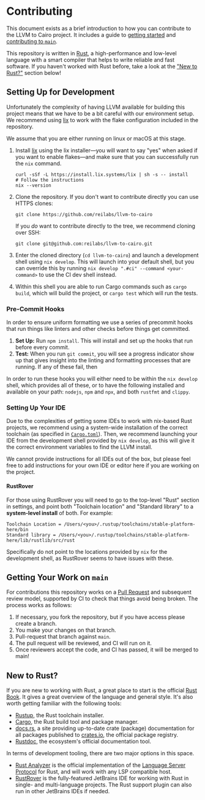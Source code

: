 # Contributing

This document exists as a brief introduction to how you can contribute to the LLVM to Cairo project.
It includes a guide to [getting started](#setting-up-for-development) and
[contributing to `main`](#getting-your-work-on-main).

This repository is written in [Rust](https://www.rust-lang.org), a high-performance and low-level
language with a smart compiler that helps to write reliable and fast software. If you haven't worked
with Rust before, take a look at the ["New to Rust?"](#new-to-rust) section below!

## Setting Up for Development

Unfortunately the complexity of having LLVM available for building this project means that we have
to be a bit careful with our environment setup. We recommend using [lix](https://lix.systems) to
work with the flake configuration included in the repository.

We assume that you are either running on linux or macOS at this stage.

1. Install [lix](https://lix.systems/install/) using the lix installer—you will want to say "yes"
   when asked if you want to enable flakes—and make sure that you can successfully run the `nix`
   command.

   ```shell
   curl -sSf -L https://install.lix.systems/lix | sh -s -- install
   # Follow the instructions
   nix --version
   ```

2. Clone the repository. If you don't want to contribute directly you can use HTTPS clones:

   ```shell
   git clone https://github.com/reilabs/llvm-to-cairo
   ```

   If you _do_ want to contribute directly to the tree, we recommend cloning over SSH:

   ```shell
   git clone git@github.com:reilabs/llvm-to-cairo.git
   ```

3. Enter the cloned directory (`cd llvm-to-cairo`) and launch a development shell using
   `nix develop`. This will launch into your default shell, but you can override this by running
   `nix develop ".#ci" --command <your-command>` to use the CI dev shell instead.

4. Within this shell you are able to run Cargo commands such as `cargo build`, which will build the
   project, or `cargo test` which will run the tests.

### Pre-Commit Hooks

In order to ensure uniform formatting we use a series of precommit hooks that run things like
linters and other checks before things get committed.

1. **Set Up:** Run `npm install`. This will install and set up the hooks that run before every
   commit.
2. **Test:** When you run `git commit`, you will see a progress indicator show up that gives insight
   into the linting and formatting processes that are running. If any of these fail, then

In order to run these hooks you will either need to be within the `nix develop` shell, which
provides all of these, or to have the following installed and available on your path: `nodejs`,
`npm` and `npx`, and both `rustfmt` and `clippy`.

### Setting Up Your IDE

Due to the complexities of getting some IDEs to work with nix-based Rust projects, we recommend
using a system-wide installation of the correct toolchain (as specified in
[`Cargo.toml`](../Cargo.toml)). Then, we recommend launching your IDE from the development shell
provided by `nix develop`, as this will give it the correct environment variables to find the LLVM
install.

We cannot provide instructions for all IDEs out of the box, but please feel free to add instructions
for your own IDE or editor here if you are working on the project.

#### RustRover

For those using RustRover you will need to go to the top-level "Rust" section in settings, and point
both "Toolchain location" and "Standard library" to a **system-level install** of both. For example:

```text
Toolchain Location = /Users/<you>/.rustup/toolchains/stable-platform-here/bin
Standard library = /Users/<you>/.rustup/toolchains/stable-platform-here/lib/rustlib/src/rust
```

Specifically do not point to the locations provided by `nix` for the development shell, as RustRover
seems to have issues with these.

## Getting Your Work on `main`

For contributions this repository works on a
[Pull Request](https://github.com/reilabs/llvm-to-cairo/pulls) and subsequent review model,
supported by CI to check that things avoid being broken. The process works as follows:

1. If necessary, you fork the repository, but if you have access please create a branch.
2. You make your changes on that branch.
3. Pull-request that branch against `main`.
4. The pull request will be reviewed, and CI will run on it.
5. Once reviewers accept the code, and CI has passed, it will be merged to main!

## New to Rust?

If you are new to working with Rust, a great place to start is the official
[Rust Book](https://doc.rust-lang.org/book/). It gives a great overview of the language and general
style. It's also worth getting familiar with the following tools:

- [Rustup](https://rustup.rs), the Rust toolchain installer.
- [Cargo](https://doc.rust-lang.org/cargo/), the Rust build tool and package manager.
- [docs.rs](https://docs.rs), a site providing up-to-date crate (package) documentation for all
  packages published to [crates.io](https://crates.io), the official package registry.
- [Rustdoc](https://doc.rust-lang.org/rustdoc/index.html), the ecosystem's official documentation
  tool.

In terms of development tooling, there are two major options in this space.

- [Rust Analyzer](https://rust-analyzer.github.io) is the official implementation of the
  [Language Server Protocol](https://microsoft.github.io/language-server-protocol/) for Rust, and
  will work with any LSP compatible host.
- [RustRover](https://www.jetbrains.com/rust/) is the fully-featured JetBrains IDE for working with
  Rust in single- and multi-language projects. The Rust support plugin can also run in other
  JetBrains IDEs if needed.
